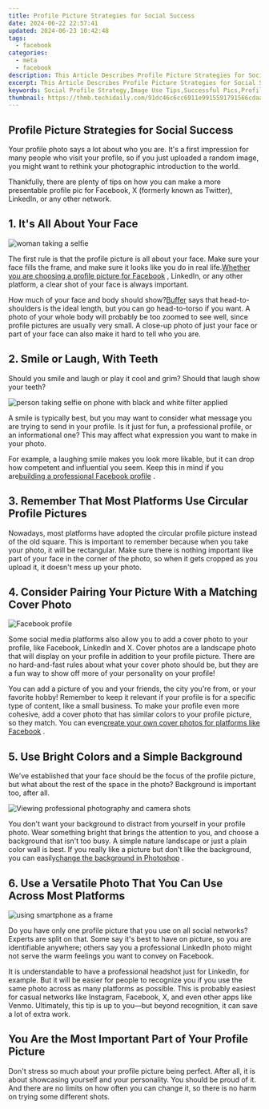 ```yaml
---
title: Profile Picture Strategies for Social Success
date: 2024-06-22 22:57:41
updated: 2024-06-23 10:42:48
tags:
  - facebook
categories:
  - meta
  - facebook
description: This Article Describes Profile Picture Strategies for Social Success
excerpt: This Article Describes Profile Picture Strategies for Social Success
keywords: Social Profile Strategy,Image Use Tips,Successful Pics,Profile Optimization,Engaging Images,Picture Perfection,Social Media Portraits
thumbnail: https://thmb.techidaily.com/91dc46c6cc6911e9915591791566cdaadd16613fc33817ba0857c51273b662cd.JPG
---
```


## Profile Picture Strategies for Social Success

 Your profile photo says a lot about who you are. It's a first impression for many people who visit your profile, so if you just uploaded a random image, you might want to rethink your photographic introduction to the world.

 Thankfully, there are plenty of tips on how you can make a more presentable profile pic for Facebook, X (formerly known as Twitter), LinkedIn, or any other network.

## 1\. It's All About Your Face

![woman taking a selfie](https://static1.makeuseofimages.com/wordpress/wp-content/uploads/2023/04/woman-taking-a-selfie.jpg)

 The first rule is that the profile picture is all about your face. Make sure your face fills the frame, and make sure it looks like you do in real life.[Whether you are choosing a profile picture for Facebook](https://www.makeuseof.com/how-to-choose-the-facebook-profile-picture/) , LinkedIn, or any other platform, a clear shot of your face is always important.

 How much of your face and body should show?[Buffer](https://blog.bufferapp.com/best-profile-picture-science-research-psychology) says that head-to-shoulders is the ideal length, but you can go head-to-torso if you want. A photo of your whole body will probably be too zoomed to see well, since profile pictures are usually very small. A close-up photo of just your face or part of your face can also make it hard to tell who you are.

## 2\. Smile or Laugh, With Teeth

 Should you smile and laugh or play it cool and grim? Should that laugh show your teeth?

![person taking selfie on phone with black and white filter applied](https://static1.makeuseofimages.com/wordpress/wp-content/uploads/2023/02/black-white-selfie.jpg)

 A smile is typically best, but you may want to consider what message you are trying to send in your profile. Is it just for fun, a professional profile, or an informational one? This may affect what expression you want to make in your photo.

 For example, a laughing smile makes you look more likable, but it can drop how competent and influential you seem. Keep this in mind if you are[building a professional Facebook profile](https://www.makeuseof.com/tag/manage-facebook-profile-like-professional-weekly-facebook-tips/) .

## 3\. Remember That Most Platforms Use Circular Profile Pictures

 Nowadays, most platforms have adopted the circular profile picture instead of the old square. This is important to remember because when you take your photo, it will be rectangular. Make sure there is nothing important like part of your face in the corner of the photo, so when it gets cropped as you upload it, it doesn't mess up your photo.

## 4\. Consider Pairing Your Picture With a Matching Cover Photo

![Facebook profile](https://static1.makeuseofimages.com/wordpress/wp-content/uploads/2023/08/screenshot-2023-08-13-at-10-00-29-pm.png)

 Some social media platforms also allow you to add a cover photo to your profile, like Facebook, LinkedIn and X. Cover photos are a landscape photo that will display on your profile in addition to your profile picture. There are no hard-and-fast rules about what your cover photo should be, but they are a fun way to show off more of your personality on your profile!

 You can add a picture of you and your friends, the city you're from, or your favorite hobby! Remember to keep it relevant if your profile is for a specific type of content, like a small business. To make your profile even more cohesive, add a cover photo that has similar colors to your profile picture, so they match. You can even[create your own cover photos for platforms like Facebook](https://www.makeuseof.com/tag/how-to-create-amazing-facebook-cover-pictures-for-your-timeline/) .

## 5\. Use Bright Colors and a Simple Background

 We've established that your face should be the focus of the profile picture, but what about the rest of the space in the photo? Background is important too, after all.

![Viewing professional photography and camera shots](https://static1.makeuseofimages.com/wordpress/wp-content/uploads/2022/04/Professional-headshots.jpg)

 You don't want your background to distract from yourself in your profile photo. Wear something bright that brings the attention to you, and choose a background that isn't too busy. A simple nature landscape or just a plain color wall is best. If you really like a picture but don't like the background, you can easily[change the background in Photoshop](https://www.makeuseof.com/tag/how-to-change-the-background-of-a-photo-in-photoshop/) .

## 6\. Use a Versatile Photo That You Can Use Across Most Platforms

![using smartphone as a frame](https://static1.makeuseofimages.com/wordpress/wp-content/uploads/2023/03/smartphone-as-a-frame.jpg)

 Do you have only one profile picture that you use on all social networks? Experts are split on that. Some say it's best to have on picture, so you are identifiable anywhere; others say you a professional LinkedIn photo might not serve the warm feelings you want to convey on Facebook.

 It is understandable to have a professional headshot just for LinkedIn, for example. But it will be easier for people to recognize you if you use the same photo across as many platforms as possible. This is probably easiest for casual networks like Instagram, Facebook, X, and even other apps like Venmo. Ultimately, this tip is up to you—but beyond recognition, it can save a lot of extra work.

## You Are the Most Important Part of Your Profile Picture

 Don't stress so much about your profile picture being perfect. After all, it is about showcasing yourself and your personality. You should be proud of it. And there are no limits on how often you can change it, so there is no harm on trying some different shots.


<ins class="adsbygoogle"
     style="display:block"
     data-ad-format="autorelaxed"
     data-ad-client="ca-pub-7571918770474297"
     data-ad-slot="1223367746"></ins>



<ins class="adsbygoogle"
     style="display:block"
     data-ad-client="ca-pub-7571918770474297"
     data-ad-slot="8358498916"
     data-ad-format="auto"
     data-full-width-responsive="true"></ins>
